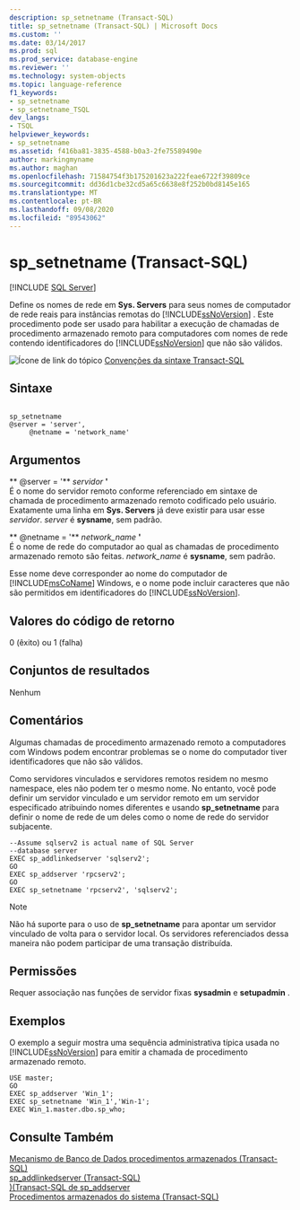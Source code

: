 ```yaml
---
description: sp_setnetname (Transact-SQL)
title: sp_setnetname (Transact-SQL) | Microsoft Docs
ms.custom: ''
ms.date: 03/14/2017
ms.prod: sql
ms.prod_service: database-engine
ms.reviewer: ''
ms.technology: system-objects
ms.topic: language-reference
f1_keywords:
- sp_setnetname
- sp_setnetname_TSQL
dev_langs:
- TSQL
helpviewer_keywords:
- sp_setnetname
ms.assetid: f416ba81-3835-4588-b0a3-2fe75589490e
author: markingmyname
ms.author: maghan
ms.openlocfilehash: 71584754f3b175201623a222feae6722f39809ce
ms.sourcegitcommit: dd36d1cbe32cd5a65c6638e8f252b0bd8145e165
ms.translationtype: MT
ms.contentlocale: pt-BR
ms.lasthandoff: 09/08/2020
ms.locfileid: "89543062"
---
```

# <a name="sp_setnetname-transact-sql"></a>sp_setnetname (Transact-SQL)
[!INCLUDE [SQL Server](../../includes/applies-to-version/sqlserver.md)]

  Define os nomes de rede em **Sys. Servers** para seus nomes de computador de rede reais para instâncias remotas do [!INCLUDE[ssNoVersion](../../includes/ssnoversion-md.md)] . Este procedimento pode ser usado para habilitar a execução de chamadas de procedimento armazenado remoto para computadores com nomes de rede contendo identificadores do [!INCLUDE[ssNoVersion](../../includes/ssnoversion-md.md)] que não são válidos.  
  
 ![Ícone de link do tópico](../../database-engine/configure-windows/media/topic-link.gif "Ícone de link do tópico") [Convenções da sintaxe Transact-SQL](../../t-sql/language-elements/transact-sql-syntax-conventions-transact-sql.md)  
  
## <a name="syntax"></a>Sintaxe  
  
```  
  
sp_setnetname  
@server = 'server',   
     @netname = 'network_name'  
```  
  
## <a name="arguments"></a>Argumentos  
 ** @server = '** *servidor* **'**  
 É o nome do servidor remoto conforme referenciado em sintaxe de chamada de procedimento armazenado remoto codificado pelo usuário. Exatamente uma linha em **Sys. Servers** já deve existir para usar esse *servidor*. *server* é **sysname**, sem padrão.  
  
 ** @netname = '** *network_name* **'**  
 É o nome de rede do computador ao qual as chamadas de procedimento armazenado remoto são feitas. *network_name* é **sysname**, sem padrão.  
  
 Esse nome deve corresponder ao nome do computador de [!INCLUDE[msCoName](../../includes/msconame-md.md)] Windows, e o nome pode incluir caracteres que não são permitidos em identificadores do [!INCLUDE[ssNoVersion](../../includes/ssnoversion-md.md)].  
  
## <a name="return-code-values"></a>Valores do código de retorno  
 0 (êxito) ou 1 (falha)  
  
## <a name="result-sets"></a>Conjuntos de resultados  
 Nenhum  
  
## <a name="remarks"></a>Comentários  
 Algumas chamadas de procedimento armazenado remoto a computadores com Windows podem encontrar problemas se o nome do computador tiver identificadores que não são válidos.  
  
 Como servidores vinculados e servidores remotos residem no mesmo namespace, eles não podem ter o mesmo nome. No entanto, você pode definir um servidor vinculado e um servidor remoto em um servidor especificado atribuindo nomes diferentes e usando **sp_setnetname** para definir o nome de rede de um deles como o nome de rede do servidor subjacente.  
  
```  
--Assume sqlserv2 is actual name of SQL Server   
--database server  
EXEC sp_addlinkedserver 'sqlserv2';  
GO  
EXEC sp_addserver 'rpcserv2';  
GO  
EXEC sp_setnetname 'rpcserv2', 'sqlserv2';  
```  
  
> [!NOTE]  
>  Não há suporte para o uso de **sp_setnetname** para apontar um servidor vinculado de volta para o servidor local. Os servidores referenciados dessa maneira não podem participar de uma transação distribuída.  
  
## <a name="permissions"></a>Permissões  
 Requer associação nas funções de servidor fixas **sysadmin** e **setupadmin** .  
  
## <a name="examples"></a>Exemplos  
 O exemplo a seguir mostra uma sequência administrativa típica usada no [!INCLUDE[ssNoVersion](../../includes/ssnoversion-md.md)] para emitir a chamada de procedimento armazenado remoto.  
  
```  
USE master;  
GO  
EXEC sp_addserver 'Win_1';  
EXEC sp_setnetname 'Win_1','Win-1';  
EXEC Win_1.master.dbo.sp_who;  
```  
  
## <a name="see-also"></a>Consulte Também  
 [Mecanismo de Banco de Dados procedimentos armazenados &#40;Transact-SQL&#41;](../../relational-databases/system-stored-procedures/database-engine-stored-procedures-transact-sql.md)   
 [sp_addlinkedserver &#40;Transact-SQL&#41;](../../relational-databases/system-stored-procedures/sp-addlinkedserver-transact-sql.md)   
 [&#41;&#40;Transact-SQL de sp_addserver ](../../relational-databases/system-stored-procedures/sp-addserver-transact-sql.md)   
 [Procedimentos armazenados do sistema &#40;Transact-SQL&#41;](../../relational-databases/system-stored-procedures/system-stored-procedures-transact-sql.md)  
  
  

